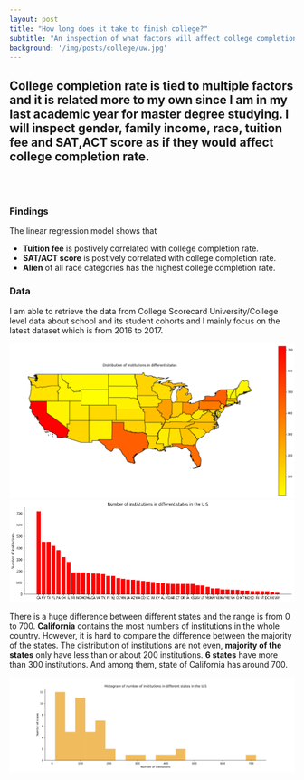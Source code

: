 ```yaml
---
layout: post
title: "How long does it take to finish college?"
subtitle: "An inspection of what factors will affect college completion rate "
background: '/img/posts/college/uw.jpg'
---
```


## College completion rate is tied to multiple factors and it is related more to my own since I am in my last academic year for master degree studying. I will inspect gender, family income, race, tuition fee and SAT,ACT score as if they would affect college completion rate.

<br><br>

<h3> Findings </h3>

 The linear regression model shows that 
 - **Tuition fee** is postively correlated with college completion rate.
 - **SAT/ACT score** is postively correlated with college completion rate. 
 - **Alien** of all race categories has the highest college completion rate.

 <h3> Data  </h3>

 I am able to retrieve the data from College Scorecard University/College level data about school and its student cohorts and I mainly focus on the latest dataset which is from 2016 to 2017.

![map](/img/posts/college/output_3_1.png "map") ![histogram](/img/posts/college/output_4_0.png "histogram")

There is a huge difference between different states and the range is from 0 to 700. **California** contains the most numbers of institutions in the whole country. However, it is hard to compare the difference between the majority of the states. The distribution of institutions are not even, **majority of the states** only have less than or about 200 institutions. **6 states** have more than 300 institutions. And among them, state of California has around 700. 

![distribution](/img/posts/college/his_1.jpg "distribution")




